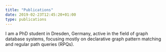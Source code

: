 ```yaml
---
title: "Publications"
date: 2019-02-23T12:45:20+01:00
type: publications
---
```


I am a PhD student in Dresden, Germany, active in the field of graph database
systems, focusing mostly on declarative graph pattern matching and regular
path queries (RPQs).
